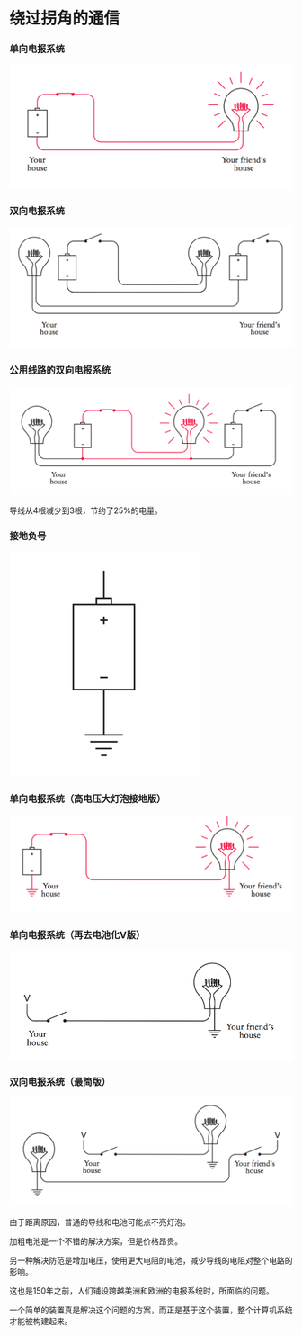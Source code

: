 绕过拐角的通信
==============

### 单向电报系统

![](https://github.com/arcticlion/reading-lists/blob/master/Code/Chapter%2005%20Seeing%20Around%20Corners/屏幕快照%202014-09-17%20下午4.55.26.png)


### 双向电报系统

![](https://github.com/arcticlion/reading-lists/blob/master/Code/Chapter%2005%20Seeing%20Around%20Corners/屏幕快照%202014-09-17%20下午4.55.54.png)

### 公用线路的双向电报系统

![](https://github.com/arcticlion/reading-lists/blob/master/Code/Chapter%2005%20Seeing%20Around%20Corners/屏幕快照%202014-09-17%20下午4.56.15.png)

导线从4根减少到3根，节约了25%的电量。

### 接地负号

![](https://github.com/arcticlion/reading-lists/blob/master/Code/Chapter%2005%20Seeing%20Around%20Corners/屏幕快照%202014-09-17%20下午5.10.17.png)


### 单向电报系统（高电压大灯泡接地版）

![](https://github.com/arcticlion/reading-lists/blob/master/Code/Chapter%2005%20Seeing%20Around%20Corners/屏幕快照%202014-09-17%20下午4.57.00.png)

### 单向电报系统（再去电池化V版）

![](https://github.com/arcticlion/reading-lists/blob/master/Code/Chapter%2005%20Seeing%20Around%20Corners/屏幕快照%202014-09-17%20下午4.57.18.png)


### 双向电报系统（最简版）

![](https://github.com/arcticlion/reading-lists/blob/master/Code/Chapter%2005%20Seeing%20Around%20Corners/屏幕快照%202014-09-17%20下午4.57.28.png)


由于距离原因，普通的导线和电池可能点不亮灯泡。

加粗电池是一个不错的解决方案，但是价格昂贵。

另一种解决防范是增加电压，使用更大电阻的电池，减少导线的电阻对整个电路的影响。

这也是150年之前，人们铺设跨越美洲和欧洲的电报系统时，所面临的问题。

一个简单的装置真是解决这个问题的方案，而正是基于这个装置，整个计算机系统才能被构建起来。

